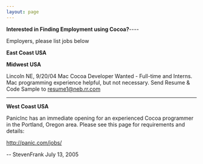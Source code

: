 ```yaml
---
layout: page
---
```


**Interested in Finding Employment using Cocoa?**----

Employers, please list jobs below

**East Coast USA**

**Midwest USA**

Lincoln NE, 9/20/04
Mac Cocoa Developer Wanted - Full-time and Interns.
Mac programming experience helpful, but not necessary.
Send Resume & Code Sample to resume1@neb.rr.com

----

**West Coast USA**

PanicInc has an immediate opening for an experienced Cocoa programmer in the Portland, Oregon area.  Please see this page for requirements and details:

http://panic.com/jobs/

-- StevenFrank July 13, 2005
